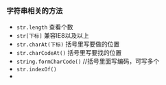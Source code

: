 ### 字符串相关的方法

* `str.length`  查看个数
* `str[下标]` 兼容IE8以及以上
* `str.charAt(下标)` 括号里写要做的位置
* `str.charCodeAt()`  括号里写要找的位置
* `string.formCharCode()` //括号里面写编码，可写多个
* `str.indexOf()`
* ​